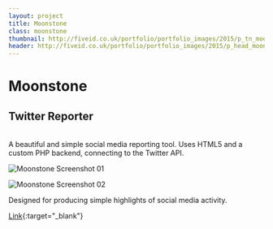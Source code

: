 ```yaml
---
layout: project
title: Moonstone
class: moonstone
thumbnail: http://fiveid.co.uk/portfolio/portfolio_images/2015/p_tn_moonstone.png
header: http://fiveid.co.uk/portfolio/portfolio_images/2015/p_head_moonstone.png
---
```


# Moonstone

## Twitter Reporter

<br/>
A beautiful and simple social media reporting tool. Uses HTML5 and a custom PHP backend, connecting to the Twitter API.

![Moonstone Screenshot 01](http://fiveid.co.uk/portfolio/portfolio_images/2016/moonstone_screenshot_01.jpg)

![Moonstone Screenshot 02](http://fiveid.co.uk/portfolio/portfolio_images/2016/moonstone_screenshot_02.jpg)

Designed for producing simple highlights of social media activity.

[Link](http://fiveid.co.uk/projects/moonstone/beta/){:target="_blank"}
